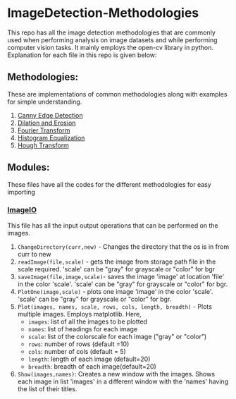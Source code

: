# ImageDetection-Methodologies

This repo has all the image detection methodologies that are commonly used when performing analysis on image datasets and while performing computer vision tasks. It mainly employs the open-cv library in python. Explanation for each file in this repo is given below:

## Methodologies:
These are implementations of common methodologies along with examples for simple understanding. 
1. <a href='CannyEdgeDetection.ipynb'> Canny Edge Detection</a>
2. <a href='DilationAndErosion.ipynb'>Dilation and Erosion</a>
3. <a href='FourierTransform.ipynb'>Fourier Transform</a>
4. <a href='HistogramEqualization.ipynb'>Histogram Equalization</a>
5. <a href='HoughTransform.ipynb'>Hough Transform</a>

## Modules:
These files have all the codes for the different methodologies for easy importing

### <a href='ImageIO.py'>ImageIO</a>
This file has all the input output operations that can be performed on the images.

1. ```ChangeDirectory(curr,new)``` - Changes the directory that the os is in from curr to new
2. ```readImage(file,scale)``` - gets the image from storage path file in the scale required. 'scale' can be "gray" for grayscale or "color" for bgr
3. ```saveImage(file,image,scale)```- saves the image 'image' at location 'file' in the color 'scale'. 'scale' can be "gray" for grayscale or "color" for bgr.
4. ```PlotOne(image,scale)``` - plots one image 'image' in the color 'scale'. 'scale' can be "gray" for grayscale or "color" for bgr.
5. ```Plot(images, names, scale, rows, cols, length, breadth)``` - Plots multiple images. Employs matplotlib. Here,
    - ```images```: list of all the images to be plotted
    - ```names```: list of headings for each image
    - ```scale```: list of the colorscale for each image ("gray" or "color")
    - ```rows```: number of rows (default =10)
    - ```cols```: number of cols (default = 5)
    - ```length```: length of each image (default=20)
    - ```breadth```: breadth of each image(default=20)
6. ```Show(images,names)```: Creates a new window with the images. Shows each image in list 'images' in a different window with the 'names' having the list of their titles.


